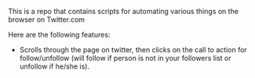 This is a repo that contains scripts for automating various things on the browser on Twitter.com

Here are the following features:

* Scrolls through the page on twitter, then clicks on the call to action for follow/unfollow (will follow if person is not in your followers list or unfollow if he/she is).
